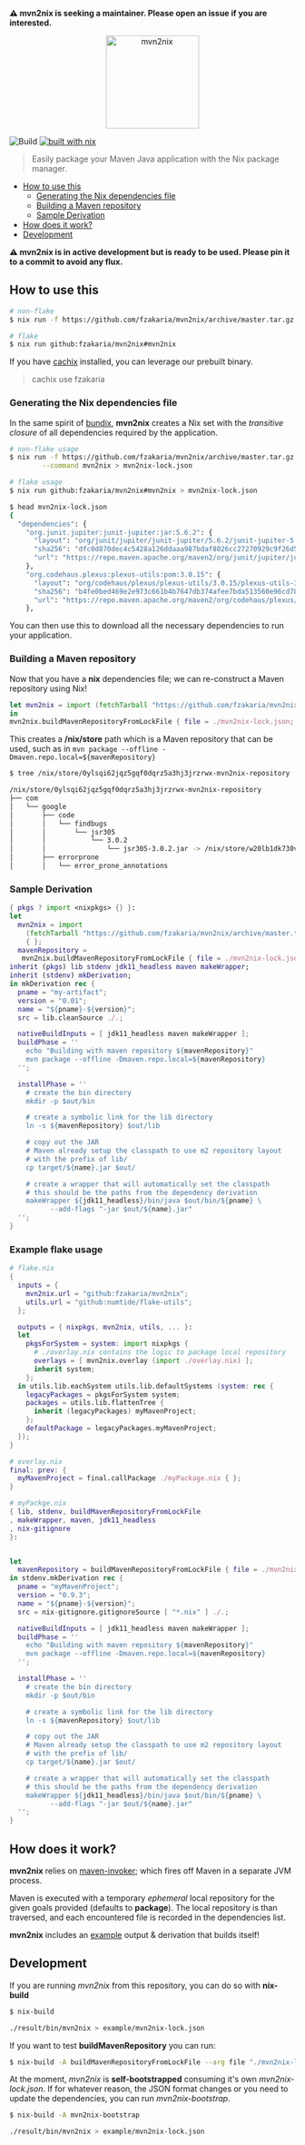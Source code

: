 __:warning: mvn2nix is seeking a maintainer. Please open an issue if you are interested.__

<p align="center">
  <img src="logo.png" alt="mvn2nix" width="164" height="164">
</p>

![Build](https://github.com/fzakaria/mvn2nix/workflows/Build/badge.svg)
[![built with nix](https://builtwithnix.org/badge.svg)](https://builtwithnix.org)

> Easily package your Maven Java application with the Nix package manager.

<!--ts-->
* [How to use this](#how-to-use-this)
   * [Generating the Nix dependencies file](#generating-the-nix-dependencies-file)
   * [Building a Maven repository](#building-a-maven-repository)
   * [Sample Derivation](#sample-derivation)
* [How does it work?](#how-does-it-work)
* [Development](#development)
<!-- Added by: fmzakari, at: Mon Aug 24 21:40:20 PDT 2020 -->
<!--te-->

__:warning: mvn2nix is in active development but is ready to be used. Please pin it to a commit to avoid
any flux.__

## How to use this

```bash
# non-flake
$ nix run -f https://github.com/fzakaria/mvn2nix/archive/master.tar.gz --command mvn2nix

# flake
$ nix run github:fzakaria/mvn2nix#mvn2nix
```

If you have [cachix](https://cachix.org/) installed, you can leverage our prebuilt binary.
> cachix use fzakaria

### Generating the Nix dependencies file

In the same spirit of [bundix](https://github.com/nix-community/bundix), **mvn2nix** creates a Nix set with the
*transitive closure* of all dependencies required by the application.

```bash
# non-flake usage
$ nix run -f https://github.com/fzakaria/mvn2nix/archive/master.tar.gz \
        --command mvn2nix > mvn2nix-lock.json

# flake usage
$ nix run github:fzakaria/mvn2nix#mvn2nix > mvn2nix-lock.json

$ head mvn2nix-lock.json
{
  "dependencies": {
    "org.junit.jupiter:junit-jupiter:jar:5.6.2": {
      "layout": "org/junit/jupiter/junit-jupiter/5.6.2/junit-jupiter-5.6.2.jar",
      "sha256": "dfc0d870dec4c5428a126ddaaa987bdaf8026cc27270929c9f26d52f3030ac61",
      "url": "https://repo.maven.apache.org/maven2/org/junit/jupiter/junit-jupiter/5.6.2/junit-jupiter-5.6.2.jar"
    },
    "org.codehaus.plexus:plexus-utils:pom:3.0.15": {
      "layout": "org/codehaus/plexus/plexus-utils/3.0.15/plexus-utils-3.0.15.pom",
      "sha256": "b4fe0bed469e2e973c661b4b7647db374afee7bda513560e96cd780132308f0b",
      "url": "https://repo.maven.apache.org/maven2/org/codehaus/plexus/plexus-utils/3.0.15/plexus-utils-3.0.15.pom"
    },
```

You can then use this to download all the necessary dependencies to run your application.

### Building a Maven repository

Now that you have a **nix** dependencies file; we can re-construct a Maven repository using Nix!

```nix
let mvn2nix = import (fetchTarball "https://github.com/fzakaria/mvn2nix/archive/master.tar.gz") { };
in
mvn2nix.buildMavenRepositoryFromLockFile { file = ./mvn2nix-lock.json; }
```

This creates a **/nix/store** path which is a Maven repository that can be used, such as in `mvn package --offline -Dmaven.repo.local=${mavenRepository}`

```bash
$ tree /nix/store/0ylsqi62jqz5gqf0dqrz5a3hj3jrzrwx-mvn2nix-repository | head

/nix/store/0ylsqi62jqz5gqf0dqrz5a3hj3jrzrwx-mvn2nix-repository
├── com
│   └── google
│       ├── code
│       │   └── findbugs
│       │       └── jsr305
│       │           └── 3.0.2
│       │               └── jsr305-3.0.2.jar -> /nix/store/w20lb1dk730v77qis8l6sjqpljwkyql7-jsr305-3.0.2.jar
│       ├── errorprone
│       │   └── error_prone_annotations
```

### Sample Derivation

```nix
{ pkgs ? import <nixpkgs> {} }:
let
  mvn2nix = import
    (fetchTarball "https://github.com/fzakaria/mvn2nix/archive/master.tar.gz")
    { };
  mavenRepository =
   mvn2nix.buildMavenRepositoryFromLockFile { file = ./mvn2nix-lock.json; };
inherit (pkgs) lib stdenv jdk11_headless maven makeWrapper;
inherit (stdenv) mkDerivation;
in mkDerivation rec {
  pname = "my-artifact";
  version = "0.01";
  name = "${pname}-${version}";
  src = lib.cleanSource ./.;

  nativeBuildInputs = [ jdk11_headless maven makeWrapper ];
  buildPhase = ''
    echo "Building with maven repository ${mavenRepository}"
    mvn package --offline -Dmaven.repo.local=${mavenRepository}
  '';

  installPhase = ''
    # create the bin directory
    mkdir -p $out/bin

    # create a symbolic link for the lib directory
    ln -s ${mavenRepository} $out/lib

    # copy out the JAR
    # Maven already setup the classpath to use m2 repository layout
    # with the prefix of lib/
    cp target/${name}.jar $out/

    # create a wrapper that will automatically set the classpath
    # this should be the paths from the dependency derivation
    makeWrapper ${jdk11_headless}/bin/java $out/bin/${pname} \
          --add-flags "-jar $out/${name}.jar"
  '';
}
```

### Example flake usage

```nix
# flake.nix
{
  inputs = {
    mvn2nix.url = "github:fzakaria/mvn2nix";
    utils.url = "github:numtide/flake-utils";
  };

  outputs = { nixpkgs, mvn2nix, utils, ... }:
  let
    pkgsForSystem = system: import nixpkgs {
      # ./overlay.nix contains the logic to package local repository
      overlays = [ mvn2nix.overlay (import ./overlay.nix) ];
      inherit system;
    };
  in utils.lib.eachSystem utils.lib.defaultSystems (system: rec {
    legacyPackages = pkgsForSystem system;
    packages = utils.lib.flattenTree {
      inherit (legacyPackages) myMavenProject;
    };
    defaultPackage = legacyPackages.myMavenProject;
  });
}
```

```nix
# overlay.nix
final: prev: {
  myMavenProject = final.callPackage ./myPackage.nix { };
}
```

```nix
# myPackge.nix
{ lib, stdenv, buildMavenRepositoryFromLockFile
, makeWrapper, maven, jdk11_headless
, nix-gitignore
}:


let
  mavenRepository = buildMavenRepositoryFromLockFile { file = ./mvn2nix-lock.json; };
in stdenv.mkDerivation rec {
  pname = "myMavenProject";
  version = "0.9.3";
  name = "${pname}-${version}";
  src = nix-gitignore.gitignoreSource [ "*.nix" ] ./.;

  nativeBuildInputs = [ jdk11_headless maven makeWrapper ];
  buildPhase = ''
    echo "Building with maven repository ${mavenRepository}"
    mvn package --offline -Dmaven.repo.local=${mavenRepository}
  '';

  installPhase = ''
    # create the bin directory
    mkdir -p $out/bin

    # create a symbolic link for the lib directory
    ln -s ${mavenRepository} $out/lib

    # copy out the JAR
    # Maven already setup the classpath to use m2 repository layout
    # with the prefix of lib/
    cp target/${name}.jar $out/

    # create a wrapper that will automatically set the classpath
    # this should be the paths from the dependency derivation
    makeWrapper ${jdk11_headless}/bin/java $out/bin/${pname} \
          --add-flags "-jar $out/${name}.jar"
  '';
}
```

## How does it work?

**mvn2nix** relies on [maven-invoker](https://maven.apache.org/shared/maven-invoker/); which fires off
Maven in a separate JVM process.

Maven is executed with a temporary *ephemeral* local repository for the given goals provided (defaults to **package**).
The local repository is than traversed, and each encountered file is recorded in the dependencies list.

**mvn2nix** includes an [example](examples/mvn2nix/default.nix) output & derivation that builds itself!

## Development

If you are running *mvn2nix* from this repository, you can do so with **nix-build**

```bash
$ nix-build

./result/bin/mvn2nix > example/mvn2nix-lock.json
```

If you want to test **buildMavenRepository** you can run:
```bash
$ nix-build -A buildMavenRepositoryFromLockFile --arg file "./mvn2nix-lock.json"
```

At the moment, _mvn2nix_ is **self-bootstrapped** consuming it's own _mvn2nix-lock.json_.
If for whatever reason, the JSON format changes or you need to update the dependencies, you can run _mvn2nix-bootstrap_.

```bash
$ nix-build -A mvn2nix-bootstrap

./result/bin/mvn2nix > example/mvn2nix-lock.json
```
